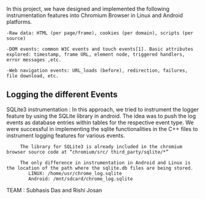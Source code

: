 In this project, we have designed and implemented the following instrumentation features into Chromium Browser in Linux and Android platforms. 

	-Raw data: HTML (per page/frame), cookies (per domain), scripts (per source) 
	
	-DOM events: common W3C events and touch events[1]. Basic attributes explored: timestamp, frame URL, element node, triggered handlers, error messages ,etc. 
	
	-Web navigation events: URL_loads (before), redirection, failures, file download, etc.


Logging the different Events
-----------------------------

SQLite3 instrumentation :
		 In this approach, we tried to instrument the logger feature by using the SQLite library in android. The idea was to push the log events as database entries within tables for the respective event type. We were successful in implementing the sqlite functionalities in the C++ files to instrument logging features for various events. 

		 The library for SQLite3 is already included in the chromium browser source code at “chromium/src/ third_party/sqlite/*” 

		 The only difference in instrumentation in Android and Linux is the location of the path where the sqlite.db files are being stored. 
		 	LINUX: /home/usr/chrome_log.sqlite 
		 	Android: /mnt/sdcard/chrome_log.sqlite


TEAM : Subhasis Das and Rishi Josan